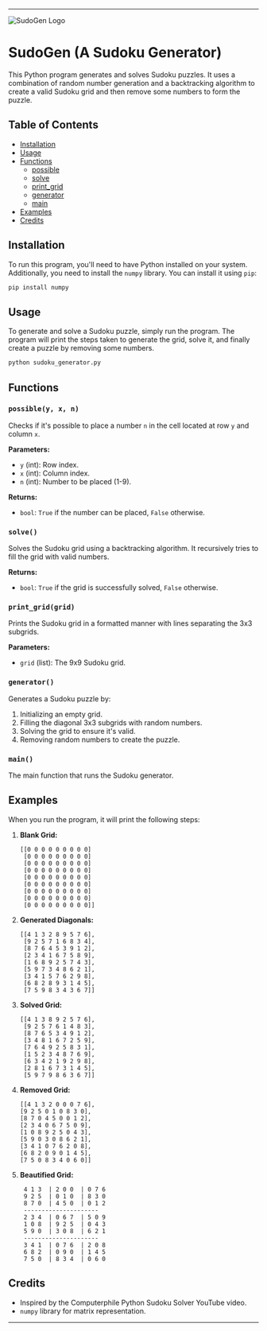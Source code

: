 

---

![SudoGen Logo](https://github.com/user-attachments/assets/e39e03a9-fa88-4c81-ab94-9bb0eccd0be7)


# SudoGen (A Sudoku Generator)

This Python program generates and solves Sudoku puzzles. It uses a combination of random number generation and a backtracking algorithm to create a valid Sudoku grid and then remove some numbers to form the puzzle.

## Table of Contents
- [Installation](#installation)
- [Usage](#usage)
- [Functions](#functions)
  - [possible](#possible)
  - [solve](#solve)
  - [print_grid](#print_grid)
  - [generator](#generator)
  - [main](#main)
- [Examples](#examples)
- [Credits](#credits)

## Installation
To run this program, you'll need to have Python installed on your system. Additionally, you need to install the `numpy` library. You can install it using `pip`:

```sh
pip install numpy
```

## Usage
To generate and solve a Sudoku puzzle, simply run the program. The program will print the steps taken to generate the grid, solve it, and finally create a puzzle by removing some numbers.

```sh
python sudoku_generator.py
```

## Functions

### `possible(y, x, n)`
Checks if it's possible to place a number `n` in the cell located at row `y` and column `x`.

**Parameters:**
- `y` (int): Row index.
- `x` (int): Column index.
- `n` (int): Number to be placed (1-9).

**Returns:**
- `bool`: `True` if the number can be placed, `False` otherwise.

### `solve()`
Solves the Sudoku grid using a backtracking algorithm. It recursively tries to fill the grid with valid numbers.

**Returns:**
- `bool`: `True` if the grid is successfully solved, `False` otherwise.

### `print_grid(grid)`
Prints the Sudoku grid in a formatted manner with lines separating the 3x3 subgrids.

**Parameters:**
- `grid` (list): The 9x9 Sudoku grid.

### `generator()`
Generates a Sudoku puzzle by:
1. Initializing an empty grid.
2. Filling the diagonal 3x3 subgrids with random numbers.
3. Solving the grid to ensure it's valid.
4. Removing random numbers to create the puzzle.

### `main()`
The main function that runs the Sudoku generator.

## Examples

When you run the program, it will print the following steps:

1. **Blank Grid:**
   ```
   [[0 0 0 0 0 0 0 0 0]
    [0 0 0 0 0 0 0 0 0]
    [0 0 0 0 0 0 0 0 0]
    [0 0 0 0 0 0 0 0 0]
    [0 0 0 0 0 0 0 0 0]
    [0 0 0 0 0 0 0 0 0]
    [0 0 0 0 0 0 0 0 0]
    [0 0 0 0 0 0 0 0 0]
    [0 0 0 0 0 0 0 0 0]]
   ```

2. **Generated Diagonals:**
   ```
   [[4 1 3 2 8 9 5 7 6],
    [9 2 5 7 1 6 8 3 4],
    [8 7 6 4 5 3 9 1 2],
    [2 3 4 1 6 7 5 8 9],
    [1 6 8 9 2 5 7 4 3],
    [5 9 7 3 4 8 6 2 1],
    [3 4 1 5 7 6 2 9 8],
    [6 8 2 8 9 3 1 4 5],
    [7 5 9 8 3 4 3 6 7]]
   ```

3. **Solved Grid:**
   ```
   [[4 1 3 8 9 2 5 7 6],
    [9 2 5 7 6 1 4 8 3],
    [8 7 6 5 3 4 9 1 2],
    [3 4 8 1 6 7 2 5 9],
    [7 6 4 9 2 5 8 3 1],
    [1 5 2 3 4 8 7 6 9],
    [6 3 4 2 1 9 2 9 8],
    [2 8 1 6 7 3 1 4 5],
    [5 9 7 9 8 6 3 6 7]]
   ```

4. **Removed Grid:**
   ```
   [[4 1 3 2 0 0 0 7 6],
   [9 2 5 0 1 0 8 3 0],
   [8 7 0 4 5 0 0 1 2],
   [2 3 4 0 6 7 5 0 9],
   [1 0 8 9 2 5 0 4 3],
   [5 9 0 3 0 8 6 2 1],
   [3 4 1 0 7 6 2 0 8],
   [6 8 2 0 9 0 1 4 5],
   [7 5 0 8 3 4 0 6 0]]
   ```

5. **Beautified Grid:**
   ```
    4 1 3  | 2 0 0  | 0 7 6
    9 2 5  | 0 1 0  | 8 3 0
    8 7 0  | 4 5 0  | 0 1 2
    ---------------------
    2 3 4  | 0 6 7  | 5 0 9
    1 0 8  | 9 2 5  | 0 4 3
    5 9 0  | 3 0 8  | 6 2 1
    ---------------------
    3 4 1  | 0 7 6  | 2 0 8
    6 8 2  | 0 9 0  | 1 4 5
    7 5 0  | 8 3 4  | 0 6 0
   ```

## Credits
- Inspired by the Computerphile Python Sudoku Solver YouTube video.
- `numpy` library for matrix representation.

---

